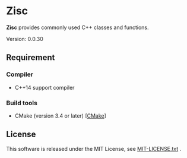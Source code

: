 # Zisc #

**Zisc** provides commonly used C++ classes and functions.

Version: 0.0.30

## Requirement ##

### Compiler ###

* C++14 support compiler

### Build tools ###

* CMake (version 3.4 or later) [[CMake](https://cmake.org/)]

## License ##
This software is released under the MIT License,
see [MIT-LICENSE.txt](./MIT-LICENSE.txt) .
